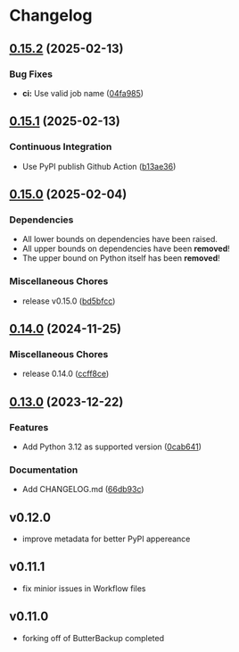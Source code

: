 # Changelog

## [0.15.2](https://github.com/MaxG87/shell-interface/compare/v0.15.1...v0.15.2) (2025-02-13)


### Bug Fixes

* **ci:** Use valid job name ([04fa985](https://github.com/MaxG87/shell-interface/commit/04fa9855666c7ff2ece3adcadc3386329d6fcd85))

## [0.15.1](https://github.com/MaxG87/shell-interface/compare/v0.15.0...v0.15.1) (2025-02-13)


### Continuous Integration

* Use PyPI publish Github Action ([b13ae36](https://github.com/MaxG87/shell-interface/commit/b13ae3607062e1fc651cf2461de5bd03ab48fdec))

## [0.15.0](https://github.com/MaxG87/shell-interface/compare/v0.14.0...v0.15.0) (2025-02-04)

### Dependencies

* All lower bounds on dependencies have been raised.
* All upper bounds on dependencies have been **removed**!
* The upper bound on Python itself has been **removed**!

### Miscellaneous Chores

* release v0.15.0 ([bd5bfcc](https://github.com/MaxG87/shell-interface/commit/bd5bfcc8238268cc7c8d3c69af47f37fed175020))

## [0.14.0](https://github.com/MaxG87/shell-interface/compare/v0.13.0...v0.14.0) (2024-11-25)


### Miscellaneous Chores

* release 0.14.0 ([ccff8ce](https://github.com/MaxG87/shell-interface/commit/ccff8cedd9967678e41bfec8574a1007f4fd4723))

## [0.13.0](https://github.com/MaxG87/shell-interface/compare/v0.12.0...v0.13.0) (2023-12-22)


### Features

* Add Python 3.12 as supported version ([0cab641](https://github.com/MaxG87/shell-interface/commit/0cab641a57d372c97152b8a53f24e5a14e26708a))


### Documentation

* Add CHANGELOG.md ([66db93c](https://github.com/MaxG87/shell-interface/commit/66db93ccea5c3cbee2e8a5db0c59f37e1c092651))

## v0.12.0

* improve metadata for better PyPI appereance

## v0.11.1

* fix minior issues in Workflow files

## v0.11.0

* forking off of ButterBackup completed
